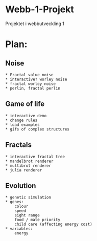 # Webb-1-Projekt
Projektet i webbutveckling 1

# Plan:
## Noise
    * Fractal value noise
    * interactive? worley noise
    * fractal worley noise
    * perlin, fractal perlin
## Game of life
    * interactive demo
    * change rules
    * load examples
    * gifs of complex structures
## Fractals
    * interactive fractal tree
    * mandelbrot renderer
    * multibrot renderer
    * julia renderer
## Evolution
    * genetic simulation
    * genes:
        colour
        speed
        sight range
        food / mate priority
        child care (affecting energy cost)
    * variables:
        energy
